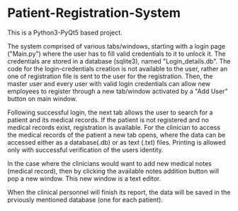 # Patient-Registration-System
This is a Python3-PyQt5 based project.

The system comprised of various tabs/windows, starting with a login page ("Main.py") where the user has to fill valid credentials to it to unlock it. The credentials are stored in a database (sqlite3), named "Login_details.db". The code for the login-credentials creation is not available to the user, rather an one of registration file is sent to the user for the registration. Then, the master user and every user with valid login credentials can allow new employees to register through a new tab/window activated by a "Add User" button on main window.

Following successful login, the next tab allows the user to search for a patient and its medical records. If the patient is not registered and no medical records exist, registration is available. For the clinician to access the medical records of the patient a new tab opens, where the data can be accessed either as a database(.db) or as text (.txt) files. Printing is allowed only with successful verification of the users identity. 

In the case where the clinicians would want to add new medical notes (medical record), then by clicking the available notes addition button will pop a new window. This new window is a text editor. 

When the clinical personnel  will finish its report, the data will be saved in the prviously mentioned database (one for each patient).

